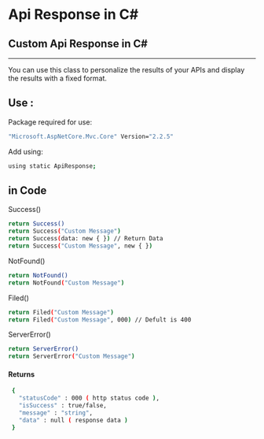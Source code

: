 # Api Response in C#
## Custom Api Response in C#

---
You can use this class to personalize the results of your APIs and display the results with a fixed format.


## Use :

Package required for use:

```sh
"Microsoft.AspNetCore.Mvc.Core" Version="2.2.5"
```
Add using:

```sh
using static ApiResponse;
```

## in Code

Success()
```sh
return Success()
return Success("Custom Message")
return Success(data: new { }) // Return Data
return Success("Custom Message", new { })
```
NotFound()
```sh
return NotFound()
return NotFound("Custom Message")
```
Filed()
```sh
return Filed("Custom Message")
return Filed("Custom Message", 000) // Defult is 400
```
ServerError()
```sh
return ServerError()
return ServerError("Custom Message")
```

#### Returns


```sh
 {
   "statusCode" : 000 ( http status code ),
   "isSuccess" : true/false,
   "message" : "string",
   "data" : null ( response data )
 }
```
